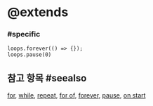 # @extends

### #specific

```cards
loops.forever(() => {});
loops.pause(0)
```

## 참고 항목 #seealso

[for](/blocks/loops/for), [while](/blocks/loops/while), [repeat](/blocks/loops/repeat), [for of](/blocks/loops/for-of), [forever](/reference/loops/forever), [pause](/reference/loops/pause), [on start](/blocks/on-start)